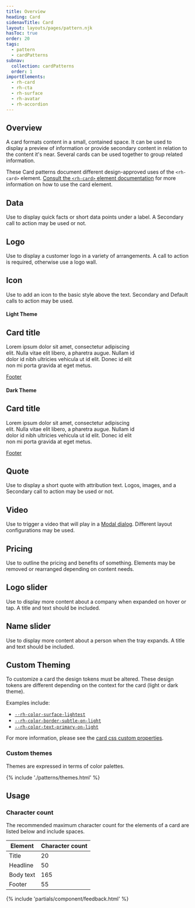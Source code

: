 ```yaml
---
title: Overview
heading: Card
sidenavTitle: Card
layout: layouts/pages/pattern.njk
hasToc: true
order: 20
tags:
  - pattern
  - cardPatterns
subnav:
  collection: cardPatterns
  order: 1
importElements:
  - rh-card
  - rh-cta
  - rh-surface
  - rh-avatar
  - rh-accordion
---
```


<script type="module">
  import '@rhds/elements/lib/elements/rh-context-picker/rh-context-picker.js';
</script>

<link rel="stylesheet" href="{{ '/assets/packages/@rhds/elements/elements/rh-table/rh-table-lightdom.css' | url }}">
<link rel="stylesheet" href="{{ '/styles/samp.css' | url }}">

<style>
  rh-card {
    display: block;
    max-width: 360px;
  }

  rh-surface {
    width: fit-content;
  }

  rh-card.alt,
  rh-surface[color-palette^="light"] rh-card.alt {
    --rh-card-background-color: #f0f0f0;
  }

  rh-surface[color-palette^="dark"] rh-card.alt {
    --rh-card-background-color: #3c3f42;
  }

  rh-card.full::part(header) {
    padding-inline: 0;
    padding-block: 0;
  }

  rh-card.custom-light-theme {
    --rh-color-border-subtle-on-light: #EF6461;
    --rh-color-surface-lightest: #feeded;
    --rh-color-text-primary-on-light: #30292F;
  }

  rh-card.custom-dark-theme {
    --rh-color-border-subtle-on-dark: #5e40be;
    --rh-color-surface-darkest: #261a4c;
    --rh-color-text-primary-on-dark: #e8e4f5;
  }
</style>


## Overview

A card formats content in a small, contained space. It can be used to display a 
preview of information or provide secondary content in relation to the content 
it's near. Several cards can be used together to group related information.

<rh-alert state="info">

  These Card patterns document different design-approved uses of the `<rh-card>`
  element. [Consult the `<rh-card>` element documentation][element] for more
  information on how to use the card element.

</rh-alert>


## Data
Use to display quick facts or short data points under a label. A Secondary 
call to action may be used or not.

## Logo
Use to display a customer logo in a variety of arrangements. A call to 
action is required, otherwise use a logo wall.


## Icon

Use to add an icon to the basic style above the text. Secondary and Default 
calls to action may be used.


#### Light Theme

<rh-surface color-palette="light">
  <rh-card>
    <h2 slot="header">Card title</h2>
    <p>Lorem ipsum dolor sit amet, consectetur adipiscing elit. Nulla vitae elit 
      libero, a pharetra augue. Nullam id dolor id nibh ultricies vehicula ut id 
      elit. Donec id elit non mi porta gravida at eget metus.</p>
    <rh-cta slot="footer"><a href="#">Footer</a></rh-cta>
  </rh-card>
</rh-surface>

#### Dark Theme

<rh-surface color-palette="dark">
  <rh-card>
    <h2 slot="header">Card title</h2>
    <p>Lorem ipsum dolor sit amet, consectetur adipiscing elit. Nulla vitae elit 
      libero, a pharetra augue. Nullam id dolor id nibh ultricies vehicula ut id 
      elit. Donec id elit non mi porta gravida at eget metus.</p>
    <rh-cta slot="footer"><a href="#">Footer</a></rh-cta>
  </rh-card>
</rh-surface>

## Quote

Use to display a short quote with attribution text. Logos, images, and a 
Secondary call to action may be used or not.


## Video

Use to trigger a video that will play in a [Modal dialog](/elements/dialog).
Different layout configurations may be used.

## Pricing

Use to outline the pricing and benefits of something. Elements may be 
removed or rearranged depending on content needs.

## Logo slider

Use to display more content about a company when expanded on hover or tap. A 
title and text should be included.

## Name slider

Use to display more content about a person when the tray expands. A title 
and text should be included.

## Custom Theming

To customize a card the design tokens must be altered. These design tokens are 
different depending on the context for the card (light or dark theme).

Examples include:

- [`--rh-color-surface-lightest`](/tokens/color/#rh-color-surface-lightest)
- [`--rh-color-border-subtle-on-light`](/tokens/border/#rh-color-border-subtle-on-light)
- [`--rh-color-text-primary-on-light`](/tokens/font/#rh-color-text-primary-on-light)

For more information, please see the [card css custom properties][css-props].

### Custom themes

Themes are expressed in terms of color palettes.

{% include './patterns/themes.html' %}


## Usage

### Character count
The recommended maximum character count for the elements of a card are listed below and include spaces.

<rh-table>
  <table>
    <thead>
      <tr>
        <th scope="col" data-label="Element">Element</th>
        <th scope="col" data-label="Character count">Character count</th>
      </tr>
    </thead>
    <tbody>
      <tr>
        <td data-label="Element">Title</td>
        <td data-label="Character count">20</td>
      </tr>
      <tr>
        <td data-label="Element">Headline</td>
        <td data-label="Character count">50</td>
      </tr>
      <tr>
        <td data-label="Element">Body text</td>
        <td data-label="Character count">165</td>
      </tr>
      <tr>
        <td data-label="Element">Footer</td>
        <td data-label="Character count">55</td>
      </tr>
    </tbody>
  </table>
</rh-table>


{% include 'partials/component/feedback.html' %}

[element]: /elements/card
[css-props]: /elements/card/code/#css-custom-properties